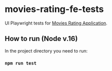 # movies-rating-fe-tests

UI Playwright tests for [Movies Rating Application](https://moviesratingapp.netlify.app/).

## How to run (Node v.16)
In the project directory you need to run:

### `npm run test`